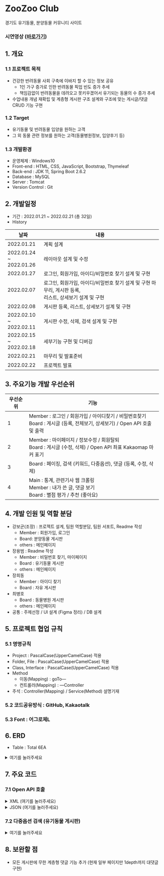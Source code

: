 # ZooZoo Club  
경기도 유기동물, 분양동물 커뮤니티 사이트

### 시연영상 ([바로가기](https://youtu.be/Poy6dSYqSqc))

## 1. 개요 
### 1.1 프로젝트 목적

 - 건강한 반려동물 사회 구축에 이바지 할 수 있는 정보 공유
 	- 1인 가구 증가로 인한 반려동물 픽업 빈도 증가 추세
 	- 책임감없이 반려동물을 데려오고 못키우겠어서 유기되는 동물의 수 증가 추세
 - 수업내용 개념 재확립 및 계층형 게시판 구조 설계와 구조에 맞는 게시글/댓글 CRUD 기능 구현

### 1.2 Target
- 유기동물 및 반려동물 입양을 원하는 고객
- 그 외 동물 관련 정보를 원하는 고객(동물병원정보, 입양후기 등)

### 1.3 개발환경
- 운영체제 : Windows10
- Front-end : HTML, CSS, JavaScript, Bootstrap, Thymeleaf
- Back-end : JDK 11, Spring Boot 2.6.2
- Database : MySQL
- Server : Tomcat
- Version Control : Git

## 2. 개발일정

- 기간 : 2022.01.21 ~ 2022.02.21 (총 32일)
- History  

|날짜|내용|
|---|---|
|2022.01.21|계획 설계|
|2022.01.24<br>~ 2022.01.26|레이아웃 설계 및 수정|
|2022.01.27|로그인, 회원가입, 아이디/비밀번호 찾기 설계 및 구현|
|2022.02.07|로그인, 회원가입, 아이디/비밀번호 찾기 설계 및 구현 마무리,  게시판 등록,<br>리스트, 상세보기 설계 및 구현|
|2022.02.08|게시판 등록, 리스트, 상세보기 설계 및 구현|
|2022.02.10<br>~ 2022.02.11|게시판 수정, 삭제, 검색 설계 및 구현|
|2022.02.15<br>~ 2022.02.18|세부기능 구현 및 디버깅|
|2022.02.21|마무리 및 발표준비|
|2022.02.22|프로젝트 발표|

## 3. 주요기능 개발 우선순위
|우선순위|기능|
|---|---|
|1|Member : 로그인 / 회원가입 / 아이디찾기 / 비밀번호찾기<br>Board : 게시글 (등록, 전체보기, 상세보기) / Open API 호출 및 출력|
|2|Member : 마이페이지 / 정보수정 / 회원탈퇴<br>Board : 게시글 (수정, 삭제) / Open API 좌표 Kakaomap 마커 표기|
|3|Board : 페이징, 검색 (키워드, 다중옵션), 댓글 (등록, 수정, 삭제)|
|4|Main : 통계, 관련기사 웹 크롤링<br>Member : 내가 쓴 글, 댓글 보기<br>Board : 별점 평가 / 추천 (좋아요)|

## 4. 개발 인원 및 역할 분담
 - 강보균(조장) : 프로젝트 설계, 팀원 역할분담, 팀원 서포트, Readme 작성 
	 + Member : 회원가입, 로그인
	 + Board: 분양동물 게시판
	 + others : 메인페이지
 - 장용범 : Readme 작성
 	+ Member : 비밀번호 찾기, 마이페이지
 	+ Board : 유기동물 게시판
 	+ others : 메인페이지
 - 장희동
 	+ Member : 아이디 찾기
 	+ Board : 자유 게시판
 - 최병호
 	+ Board : 동물병원 게시판
 	+ others : 메인페이지
 - 공통 : 주제선정 / UI 설계 (Figma 정리) / DB 설계

## 5. 프로젝트 협업 규칙
### 5.1 명명규칙
- Project : PascalCase(UpperCamelCase) 적용
- Folder, File : PascalCase(UpperCamelCase) 적용
- Class, Interface : PascalCase(UpperCamelCase) 적용
- Method
	- 이동(Mapping) : goTo—
	- 컨트롤러(Mapping) : —Controller
- 주석 : Controller(Mapping) / Service(Method) 설명기재

### 5.2 코드공유방식 : GitHub, Kakaotalk
### 5.3 Font : 어그로체L

## 6. ERD
- Table : Total 6EA
<details>
<summary>여기를 눌러주세요</summary>
<div markdown="1">       

![image](https://user-images.githubusercontent.com/87436495/155252830-5f25632f-2045-4153-92e4-c120b55fea9b.png)
  
</div>
</details>

## 7. 주요 코드

### 7.1 Open API 호출

<details>
<summary>XML (여기를 눌러주세요)</summary>
<div markdown="1">       

![untitled (2)](https://user-images.githubusercontent.com/87436495/158093663-979682da-889c-4245-9ca9-418db6da08a8.png)
	
</div>
</details>

<details>
<summary>JSON (여기를 눌러주세요)</summary>
<div markdown="1">       

![image](https://user-images.githubusercontent.com/87436495/157838586-aaefadb1-31bd-4b58-a41c-5cb7ab708f93.png)
  
</div>
</details>

### 7.2 다중옵션 검색 (유기동물 게시판)
<details>
<summary>여기를 눌러주세요</summary>
<div markdown="1">       

![untitled (1)](https://user-images.githubusercontent.com/87436495/158093849-ef7b6fc0-f301-4ed9-bec3-cf5da79bd276.png)
	
</div>
</details>

## 8. 보완할 점
- 모든 게시판에 무한 계층형 댓글 기능 추가 (현재 일부 페이지만 1depth까지 대댓글 구현)

